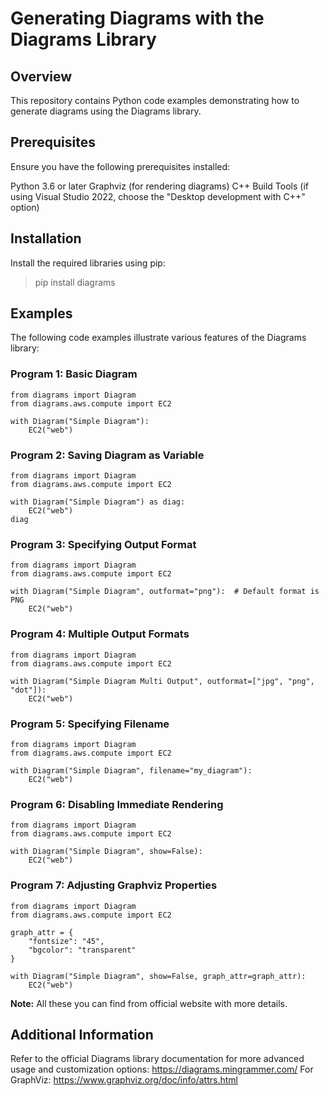 # Generating Diagrams with the Diagrams Library

## Overview

This repository contains Python code examples demonstrating how to generate diagrams using the Diagrams library.

## Prerequisites

Ensure you have the following prerequisites installed:

Python 3.6 or later
Graphviz (for rendering diagrams)
C++ Build Tools (if using Visual Studio 2022, choose the "Desktop development with C++" option)

## Installation

Install the required libraries using pip:
> pip install diagrams

## Examples

The following code examples illustrate various features of the Diagrams library:

### Program 1: Basic Diagram
```
from diagrams import Diagram
from diagrams.aws.compute import EC2

with Diagram("Simple Diagram"):
    EC2("web")
```
### Program 2: Saving Diagram as Variable

```
from diagrams import Diagram
from diagrams.aws.compute import EC2

with Diagram("Simple Diagram") as diag:
    EC2("web")
diag

```
### Program 3: Specifying Output Format
```
from diagrams import Diagram
from diagrams.aws.compute import EC2

with Diagram("Simple Diagram", outformat="png"):  # Default format is PNG
    EC2("web")
```
### Program 4: Multiple Output Formats
```
from diagrams import Diagram
from diagrams.aws.compute import EC2

with Diagram("Simple Diagram Multi Output", outformat=["jpg", "png", "dot"]):
    EC2("web")
```
### Program 5: Specifying Filename

```
from diagrams import Diagram
from diagrams.aws.compute import EC2

with Diagram("Simple Diagram", filename="my_diagram"):
    EC2("web")
```
### Program 6: Disabling Immediate Rendering

```
from diagrams import Diagram
from diagrams.aws.compute import EC2

with Diagram("Simple Diagram", show=False):
    EC2("web")
```
### Program 7: Adjusting Graphviz Properties

```
from diagrams import Diagram
from diagrams.aws.compute import EC2

graph_attr = {
    "fontsize": "45",
    "bgcolor": "transparent"
}

with Diagram("Simple Diagram", show=False, graph_attr=graph_attr):
    EC2("web")
```

**Note:** All these you can find from official website with more details.

## Additional Information

Refer to the official Diagrams library documentation for more advanced usage and customization options: https://diagrams.mingrammer.com/
For GraphViz: https://www.graphviz.org/doc/info/attrs.html
